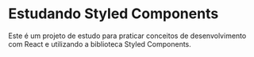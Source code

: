 # Estudando Styled Components

Este é um projeto de estudo para praticar conceitos de desenvolvimento com React e utilizando a biblioteca Styled Components.